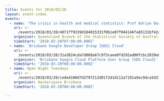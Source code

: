 ```yaml
---
title: Events for 2018/03/20
layout: event-index
events:
  - name: 'The crisis in health and medical statistics: Prof Adrian Barnett, QUT'
    uri: >-
      /events/2018/03/20/4071ff9339d184015331f0b1e07f044146fa65131bf42a63a3d08a45a146c407
    organizer: Queensland Branch of the Statistical Society of Australia
    timeStart: '2018-03-20T07:00:00.000Z'
  - name: 'Brisbane Google Developer Group [GDG] Cloud'
    uri: >-
      /events/2018/03/20/31a3824cda7d068a67c973caee0fd292ad00fcbc2039e85f82420209cf5410d6
    organizer: 'Brisbane Google Cloud Platform User Group [GDG Cloud]'
    timeStart: '2018-03-20T08:00:00.000Z'
  - name: Open Night Tuesdays
    uri: >-
      /events/2018/03/20/cede4100d7d2797212d01f2d1d112a7191a9ec9dca5d312052d1d4f7ed8b03bc
    organizer: Hackerspace Brisbane
    timeStart: '2018-03-20T08:00:00.000Z'

---
```

